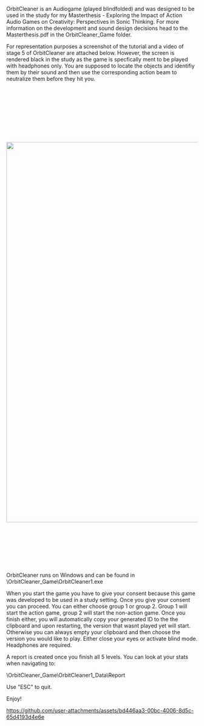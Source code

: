 OrbitCleaner is an Audiogame (played blindfolded) and was designed to be used in the study for my Masterthesis - Exploring the Impact of Action Audio Games on Creativity: Perspectives in Sonic Thinking. For more information on the development and sound design decisions head to the Masterthesis.pdf in the OrbitCleaner_Game folder.

For representation purposes a screenshot of the tutorial and a video of stage 5 of OrbitCleaner are attached below. However, the screen is rendered black in the study as the game is specfically ment to be played with headphones only. You are supposed to locate the objects and identifiy them by their sound and then use the corresponding action beam to neutralize them before they hit you.  

<br/><br/>

<br/><br/>

<br/><br/>

 <img src="https://github.com/user-attachments/assets/ce1ec40d-21af-427c-b582-e600971ee836" width="1000">

 <br/><br/>
 <br/><br/>
 <br/><br/>

OrbitCleaner runs on Windows and can be found in \OrbitCleaner_Game\OrbitCleaner1.exe

When you start the game you have to give your consent because this game was developed to be used in a study setting. Once you give your consent you can proceed. You can either choose group 1 or group 2. Group 1 will start the action game, group 2 will start the non-action game. Once you finish either, you will automatically copy your generated ID to the the clipboard and upon restarting, the version that wasnt played yet will start. Otherwise you can always empty your clipboard and then choose the version you would like to play. Either close your eyes or activate blind mode. Headphones are required.

A report is created once you finish all 5 levels. You can look at your stats when navigating to:

\OrbitCleaner_Game\OrbitCleaner1_Data\Report

Use "ESC" to quit.

Enjoy!



https://github.com/user-attachments/assets/bd446aa3-00bc-4006-8d5c-65d4193d4e6e

